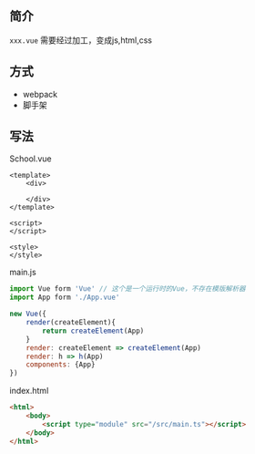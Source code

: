 ## 简介
`xxx.vue` 需要经过加工，变成js,html,css
## 方式
- webpack
- 脚手架
## 写法
School.vue
```vue
<template>
	<div>
		
	</div>
</template>

<script>
</script>

<style>
</style>
```

main.js
```javascript
import Vue form 'Vue' // 这个是一个运行时的Vue，不存在模版解析器
import App form './App.vue'

new Vue({
	render(createElement){
		return createElement(App)
	}
	render: createElement => createElement(App)
	render: h => h(App)
	components: {App}
})
```

index.html
```html
<html>
	<body>
		<script type="module" src="/src/main.ts"></script>
	</body>
</html>
```